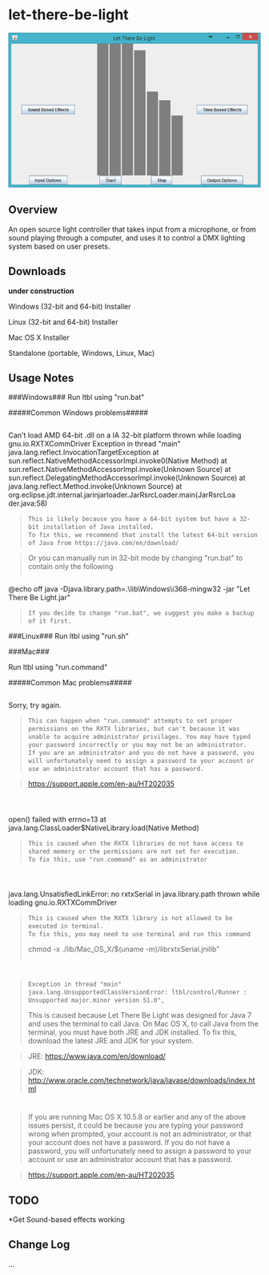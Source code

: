 let-there-be-light
=========

![Screenshot](https://github.com/natedawg1013/let-there-be-light/raw/dev/img/screenshot1.png)

Overview
--------
An open source light controller that takes input from a microphone, or from sound playing through a computer, and uses it to control a DMX lighting system based on user presets.

Downloads
---------
**under construction**

Windows (32-bit and 64-bit) Installer

Linux (32-bit and 64-bit) Installer

Mac OS X Installer

Standalone (portable, Windows, Linux, Mac)


Usage Notes
--------
###Windows###
Run ltbl using "run.bat"

#####Common Windows problems#####
>```
Can't load AMD 64-bit .dll on a
IA 32-bit platform thrown while loading gnu.io.RXTXCommDriver
Exception in thread "main" java.lang.reflect.InvocationTargetException
        at sun.reflect.NativeMethodAccessorImpl.invoke0(Native Method)
        at sun.reflect.NativeMethodAccessorImpl.invoke(Unknown Source)
        at sun.reflect.DelegatingMethodAccessorImpl.invoke(Unknown Source)
        at java.lang.reflect.Method.invoke(Unknown Source)
        at org.eclipse.jdt.internal.jarinjarloader.JarRsrcLoader.main(JarRsrcLoa
der.java:58)
>```
>This is likely because you have a 64-bit system but have a 32-bit installation of Java installed.
>To fix this, we recommend that install the latest 64-bit version of Java from https://java.com/en/download/

>Or you can manually run in 32-bit mode by changing "run.bat" to contain only the following
>```
@echo off
java -Djava.library.path=.\lib\Windows\i368-mingw32 -jar "Let There Be Light.jar"
>```
>If you decide to change "run.bat", we suggest you make a backup of it first.

###Linux###
Run ltbl using "run.sh"

###Mac###

Run ltbl using "run.command"

#####Common Mac problems#####
>```
Sorry, try again.
>```
>This can happen when "run.command" attempts to set proper permissions on the RXTX libraries, but can't because it was unable to acquire administrator privilages. You may have typed your password incorrectly or you may not be an administrator.
>If you are an administrator and you do not have a password, you will unfortunately need to assign a password to your account or use an administrator account that has a password.

>https://support.apple.com/en-au/HT202035

#

>```
open() failed with errno=13
	at java.lang.ClassLoader$NativeLibrary.load(Native Method)
>```
>This is caused when the RXTX libraries do not have access to shared memory or the permissions are not set for execution.
>To fix this, use "run.command" as an administrator

#

>```
java.lang.UnsatisfiedLinkError: no rxtxSerial in java.library.path thrown while loading gnu.io.RXTXCommDriver
>```
>This is caused when the RXTX library is not allowed to be executed in terminal.
>To fix this, you may need to use terminal and run this command
>```
>chmod -x ./lib/Mac_OS_X/$(uname -m)/librxtxSerial.jnilib"
>```

#

>```
>Exception in thread "main" java.lang.UnsupportedClassVersionError: ltbl/control/Runner : Unsupported major.minor version 51.0",
>```
>This is caused because Let There Be Light was designed for Java 7 and uses the terminal to call Java. On Mac OS X, to call Java from the terminal, you must have both JRE and JDK installed.
>To fix this, download the latest JRE and JDK for your system.

>JRE: https://www.java.com/en/download/

>JDK: http://www.oracle.com/technetwork/java/javase/downloads/index.html

#
>If you are running Mac OS X 10.5.8 or earlier and any of the above issues persist, it could be because you are typing your password wrong when prompted, your account is not an administrator, or that your account does not have a password.
>If you do not have a password, you will unfortunately need to assign a password to your account or use an administrator account that has a password.

>https://support.apple.com/en-au/HT202035

TODO
----
*Get Sound-based effects working

Change Log
----------
...

